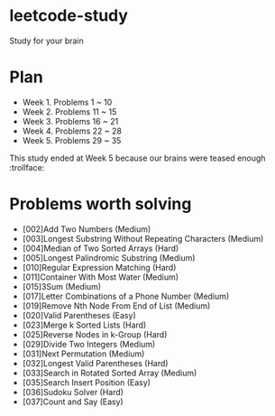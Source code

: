 # leetcode-study
Study for your brain

# Plan
* Week 1. Problems 1 ~ 10
* Week 2. Problems 11 ~ 15
* Week 3. Problems 16 ~ 21
* Week 4. Problems 22 ~ 28
* Week 5. Problems 29 ~ 35

This study ended at Week 5 because our brains were teased enough :trollface:
# Problems worth solving
* [002]Add Two Numbers (Medium)
* [003]Longest Substring Without Repeating Characters (Medium)
* [004]Median of Two Sorted Arrays (Hard)
* [005]Longest Palindromic Substring (Medium)
* [010]Regular Expression Matching (Hard)
* [011]Container With Most Water (Medium)
* [015]3Sum (Medium)
* [017]Letter Combinations of a Phone Number (Medium)
* [019]Remove Nth Node From End of List (Medium)
* [020]Valid Parentheses (Easy)
* [023]Merge k Sorted Lists (Hard)
* [025]Reverse Nodes in k-Group (Hard)
* [029]Divide Two Integers (Medium)
* [031]Next Permutation (Medium)
* [032]Longest Valid Parentheses (Hard)
* [033]Search in Rotated Sorted Array (Medium)
* [035]Search Insert Position (Easy)
* [036]Sudoku Solver (Hard)
* [037]Count and Say (Easy)
